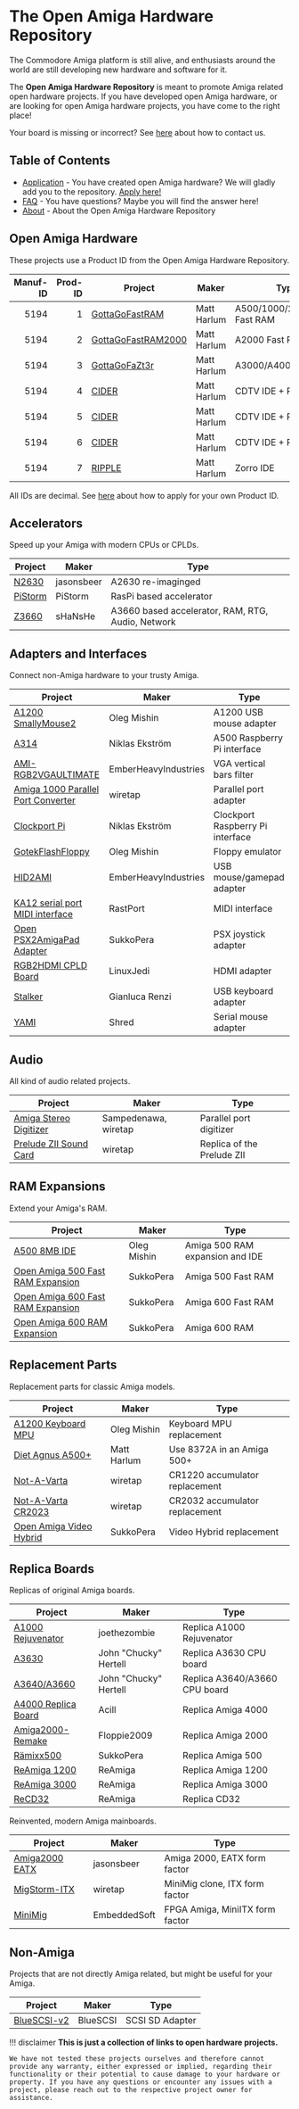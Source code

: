 # The Open Amiga Hardware Repository

The Commodore Amiga platform is still alive, and enthusiasts around the world are still developing new hardware and software for it.

The **Open Amiga Hardware Repository** is meant to promote Amiga related open hardware projects. If you have developed open Amiga hardware, or are looking for open Amiga hardware projects, you have come to the right place!

Your board is missing or incorrect? See [here](application.md) about how to contact us.

## Table of Contents
* [Application](application.md) - You have created open Amiga hardware? We will gladly add you to the repository. [Apply here!](application.md)
* [FAQ](faq.md) - You have questions? Maybe you will find the answer here!
* [About](about.md) - About the Open Amiga Hardware Repository

## Open Amiga Hardware

These projects use a Product ID from the Open Amiga Hardware Repository.

| Manuf-ID | Prod-ID | Project  | Maker | Type |   |
| --------:| -------:| -------- | ----- | ---- | - |
| 5194 |   1 | [GottaGoFastRAM](https://github.com/LIV2/GottaGoFastRAM) | Matt Harlum | A500/1000/2000/CDTV Fast RAM | Fast RAM |
| 5194 |   2 | [GottaGoFastRAM2000](https://github.com/LIV2/GottaGoFastRAM2000) | Matt Harlum | A2000 Fast RAM | Fast RAM |
| 5194 |   3 | [GottaGoFaZt3r](https://github.com/LIV2/GottaGoFaZt3r) | Matt Harlum | A3000/A4000 Fast RAM | Fast RAM |
| 5194 |   4 | [CIDER](https://github.com/LIV2/CIDER) | Matt Harlum | CDTV IDE + RAM | Fast RAM |
| 5194 |   5 | [CIDER](https://github.com/LIV2/CIDER) | Matt Harlum | CDTV IDE + RAM | IDE |
| 5194 |   6 | [CIDER](https://github.com/LIV2/CIDER) | Matt Harlum | CDTV IDE + RAM | Control Registers |
| 5194 |   7 | [RIPPLE](https://github.com/LIV2/RIPPLE-IDE) | Matt Harlum | Zorro IDE | IDE |

All IDs are decimal. See [here](application.md) about how to apply for your own Product ID.

## Accelerators

Speed up your Amiga with modern CPUs or CPLDs.

| Project  | Maker | Type |
| -------- | ----- | ---- |
| [N2630](https://github.com/jasonsbeer/Amiga-N2630) | jasonsbeer | A2630 re-imaginged |
| [PiStorm](https://github.com/captain-amygdala/pistorm) | PiStorm | RasPi based accelerator |
| [Z3660](https://github.com/shanshe/Z3660) | sHaNsHe | A3660 based accelerator, RAM, RTG, Audio, Network |

## Adapters and Interfaces

Connect non-Amiga hardware to your trusty Amiga.

| Project  | Maker | Type |
| -------- | ----- | ---- |
| [A1200 SmallyMouse2](https://github.com/OlegMishin/A1200-SmallyMouse2) | Oleg Mishin | A1200 USB mouse adapter |
| [A314](https://github.com/niklasekstrom/a314) | Niklas Ekström | A500 Raspberry Pi interface |
| [AMI-RGB2VGAULTIMATE](https://github.com/EmberHeavyIndustries/AMI-RGB2VGAULTIMATE) | EmberHeavyIndustries | VGA vertical bars filter |
| [Amiga 1000 Parallel Port Converter](https://github.com/wiretap-retro/Amiga-1000-Parallel-Port-Converter) | wiretap | Parallel port adapter |
| [Clockport Pi](https://github.com/niklasekstrom/clockport_pi_interface) | Niklas Ekström | Clockport Raspberry Pi interface |
| [GotekFlashFloppy](https://github.com/OlegMishin/GotekFlashFloppy) | Oleg Mishin | Floppy emulator |
| [HID2AMI](https://github.com/EmberHeavyIndustries/HID2AMI) | EmberHeavyIndustries | USB mouse/gamepad adapter |
| [KA12 serial port MIDI interface](https://github.com/grzegorz-kraszewski/rastport/tree/main/ka12) | RastPort | MIDI interface |
| [Open PSX2AmigaPad Adapter](https://github.com/SukkoPera/OpenPSX2AmigaPadAdapter) | SukkoPera | PSX joystick adapter |
| [RGB2HDMI CPLD Board](https://github.com/LinuxJedi/AmigaRGBtoHDMI) | LinuxJedi | HDMI adapter |
| [Stalker](https://github.com/gianlucarenzi/stalker) | Gianluca Renzi | USB keyboard adapter |
| [YAMI](https://github.com/shred/yami) | Shred | Serial mouse adapter |

## Audio

All kind of audio related projects.

| Project  | Maker | Type |
| -------- | ----- | ---- |
| [Amiga Stereo Digitizer](https://github.com/wiretap-retro/Amiga-Stereo-Digitizer) | Sampedenawa, wiretap | Parallel port digitizer |
| [Prelude ZII Sound Card](https://github.com/wiretap-retro/Prelude-ZII-Sound-Card) | wiretap | Replica of the Prelude ZII |

## RAM Expansions

Extend your Amiga's RAM.

| Project  | Maker | Type |
| -------- | ----- | ---- |
| [A500 8MB IDE](https://github.com/OlegMishin/A500_8MB_ide2) | Oleg Mishin | Amiga 500 RAM expansion and IDE |
| [Open Amiga 500 Fast RAM Expansion](https://github.com/SukkoPera/OpenAmiga500FastRamExpansion) | SukkoPera | Amiga 500 Fast RAM |
| [Open Amiga 600 Fast RAM Expansion](https://github.com/SukkoPera/OpenAmiga600FastRamExpansion) | SukkoPera | Amiga 600 Fast RAM |
| [Open Amiga 600 RAM Expansion](https://github.com/SukkoPera/OpenAmiga600RamExpansion) | SukkoPera | Amiga 600 RAM |

## Replacement Parts

Replacement parts for classic Amiga models.

| Project  | Maker | Type |
| -------- | ----- | ---- |
| [A1200 Keyboard MPU](https://github.com/OlegMishin/A1200_keyb_MPU) | Oleg Mishin | Keyboard MPU replacement |
| [Diet Agnus A500+](https://github.com/LIV2/Diet-Agnus-A500-plus) | Matt Harlum | Use 8372A in an Amiga 500+ |
| [Not-A-Varta](https://github.com/wiretap-retro/Not-A-Varta) | wiretap | CR1220 accumulator replacement |
| [Not-A-Varta CR2023](https://github.com/wiretap-retro/Not-A-Varta-CR2032) | wiretap | CR2032 accumulator replacement |
| [Open Amiga Video Hybrid](https://github.com/SukkoPera/OpenAmigaVideoHybrid) | SukkoPera | Video Hybrid replacement |

## Replica Boards

Replicas of original Amiga boards.

| Project  | Maker | Type |
| -------- | ----- | ---- |
| [A1000 Rejuvenator](https://github.com/joethezombie/Amiga-1000-Rejuvenator) | joethezombie | Replica A1000 Rejuvenator |
| [A3630](https://www.reamiga.info/?page_id=44) | John "Chucky" Hertell | Replica A3630 CPU board |
| [A3640/A3660](https://www.reamiga.info/?page_id=55)| John "Chucky" Hertell | Replica A3640/A3660 CPU board |
| [A4000 Replica Board](https://github.com/Acill/A4000RevB) | Acill | Replica Amiga 4000 |
| [Amiga2000-Remake](https://github.com/Floppie209/Amiga2000-remake) | Floppie2009 | Replica Amiga 2000 |
| [Rämixx500](https://github.com/SukkoPera/Raemixx500) | SukkoPera | Replica Amiga 500 |
| [ReAmiga 1200](https://www.reamiga.info/?page_id=38) | ReAmiga | Replica Amiga 1200 |
| [ReAmiga 3000](https://www.reamiga.info/?page_id=40) | ReAmiga | Replica Amiga 3000 |
| [ReCD32](https://www.reamiga.info/?page_id=148) | ReAmiga | Replica CD32 |

Reinvented, modern Amiga mainboards.

| Project  | Maker | Type |
| -------- | ----- | ---- |
| [Amiga2000 EATX](https://github.com/jasonsbeer/Amiga-2000-EATX) | jasonsbeer | Amiga 2000, EATX form factor |
| [MigStorm-ITX](https://github.com/wiretap-retro/MigStorm-ITX) | wiretap | MiniMig clone, ITX form factor |
| [MiniMig](https://www.minimig.ca/) | EmbeddedSoft | FPGA Amiga, MiniITX form factor |

## Non-Amiga

Projects that are not directly Amiga related, but might be useful for your Amiga.

| Project  | Maker | Type |
| -------- | ----- | ---- |
| [BlueSCSI-v2](https://bluescsi.com/) | BlueSCSI | SCSI SD Adapter |


!!! disclaimer
    **This is just a collection of links to open hardware projects.**
    
    We have not tested these projects ourselves and therefore cannot provide any warranty, either expressed or implied, regarding their functionality or their potential to cause damage to your hardware or property. If you have any questions or encounter any issues with a project, please reach out to the respective project owner for assistance.